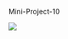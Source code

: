 Mini-Project-10

<a href="https://codeclimate.com/github/Sukhmandeep04/ProjectsMini/maintainability"><img src="https://api.codeclimate.com/v1/badges/88d8c12f03478b996b4d/maintainability" /></a>
